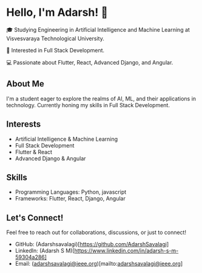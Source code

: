 # Hello, I'm Adarsh! 👋

🎓 Studying Engineering in Artificial Intelligence and Machine Learning at Visvesvaraya Technological University.

🌟 Interested in Full Stack Development.

💻 Passionate about Flutter, React, Advanced Django, and Angular.

## About Me

I'm a student eager to explore the realms of AI, ML, and their applications in technology. Currently honing my skills in Full Stack Development.

## Interests

- Artificial Intelligence & Machine Learning
- Full Stack Development
- Flutter & React
- Advanced Django & Angular

## Skills

- Programming Languages: Python, javascript 
- Frameworks: Flutter, React, Django, Angular


## Let's Connect!

Feel free to reach out for collaborations, discussions, or just to connect!

- GitHub: (Adarshsavalagi)[https://github.com/AdarshSavalagi]
- LinkedIn: (Adarsh S M)[https://www.linkedin.com/in/adarsh-s-m-59304a286]
- Email: (adarshsavalagi@ieee.org)[mailto:adarshsavalagi@ieee.org]
